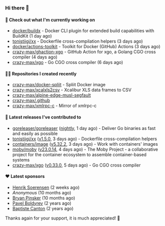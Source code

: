 ### Hi there 👋

#### 👷 Check out what I'm currently working on

- [docker/buildx](https://github.com/docker/buildx) - Docker CLI plugin for extended build capabilities with BuildKit (1 day ago)
- [tonistiigi/xx](https://github.com/tonistiigi/xx) - Dockerfile cross-compilation helpers (3 days ago)
- [docker/actions-toolkit](https://github.com/docker/actions-toolkit) - Toolkit for Docker (GitHub) Actions (3 days ago)
- [crazy-max/ghaction-xgo](https://github.com/crazy-max/ghaction-xgo) - GitHub Action for xgo, a Golang CGO cross compiler (4 days ago)
- [crazy-max/xgo](https://github.com/crazy-max/xgo) - Go CGO cross compiler (6 days ago)

#### 👨‍💻 Repositories I created recently

- [crazy-max/docker-spliit](https://github.com/crazy-max/docker-spliit) - Spliit Docker image
- [crazy-max/xcalxls2csv](https://github.com/crazy-max/xcalxls2csv) - Xcalibur XLS data frames to CSV
- [crazy-max/alpine-edge-musl-segfault](https://github.com/crazy-max/alpine-edge-musl-segfault)
- [crazy-max/.github](https://github.com/crazy-max/.github)
- [crazy-max/xmlrpc-c](https://github.com/crazy-max/xmlrpc-c) - Mirror of xmlrpc-c

#### 🚀 Latest releases I've contributed to

- [goreleaser/goreleaser](https://github.com/goreleaser/goreleaser) ([nightly](https://github.com/goreleaser/goreleaser/releases/tag/nightly), 1 day ago) - Deliver Go binaries as fast and easily as possible
- [tonistiigi/xx](https://github.com/tonistiigi/xx) ([v1.5.0](https://github.com/tonistiigi/xx/releases/tag/v1.5.0), 3 days ago) - Dockerfile cross-compilation helpers
- [containers/image](https://github.com/containers/image) ([v5.32.2](https://github.com/containers/image/releases/tag/v5.32.2), 3 days ago) - Work with containers&#39; images
- [moby/moby](https://github.com/moby/moby) ([v23.0.14](https://github.com/moby/moby/releases/tag/v23.0.14), 4 days ago) - The Moby Project - a collaborative project for the container ecosystem to assemble container-based systems
- [crazy-max/xgo](https://github.com/crazy-max/xgo) ([v0.33.0](https://github.com/crazy-max/xgo/releases/tag/v0.33.0), 5 days ago) - Go CGO cross compiler

#### ❤️ Latest sponsors
- [Henrik Soerensen](https://github.com/hsoerensen) (2 weeks ago)
- _Anonymous_ (10 months ago)
- [Bryan Pinsker](https://github.com/BryanPinsker) (10 months ago)
- [Pavel Boldyrev](https://github.com/bpg) (2 years ago)
- [Baptiste Canton](https://github.com/batmac) (2 years ago)

Thanks again for your support, it is much appreciated! 🙏
